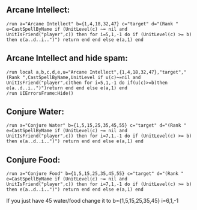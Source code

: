 ## Arcane Intellect:
```
/run a="Arcane Intellect" b={1,4,18,32,47} c="target" d="(Rank " e=CastSpellByName if (UnitLevel(c) ~= nil and UnitIsFriend("player",c)) then for i=5,1,-1 do if (UnitLevel(c) >= b) then e(a..d..i..")") return end end else e(a,1) end
```


## Arcane Intellect and hide spam: 
```
/run local a,b,c,d,e,u="Arcane Intellect",{1,4,18,32,47},"target","(Rank ",CastSpellByName,UnitLevel if u(c)~=nil and UnitIsFriend("player",c)then for i=5,1,-1 do if(u(c)>=b)then e(a..d..i..")")return end end else e(a,1) end
/run UIErrorsFrame:Hide()
```
 

## Conjure Water:
```
/run a="Conjure Water" b={1,5,15,25,35,45,55} c="target" d="(Rank " e=CastSpellByName if (UnitLevel(c) ~= nil and UnitIsFriend("player",c)) then for i=7,1,-1 do if (UnitLevel(c) >= b) then e(a..d..i..")") return end end else e(a,1) end
```


## Conjure Food:
```
/run a="Conjure Food" b={1,5,15,25,35,45,55} c="target" d="(Rank " e=CastSpellByName if (UnitLevel(c) ~= nil and UnitIsFriend("player",c)) then for i=7,1,-1 do if (UnitLevel(c) >= b) then e(a..d..i..")") return end end else e(a,1) end
```


If you just have 45 water/food change it to
b={1,5,15,25,35,45}
i=6,1,-1